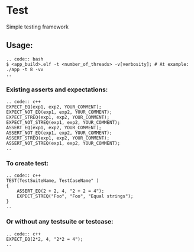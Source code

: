 # Test
Simple testing framework

## Usage: 
	.. code:: bash
	$ <app_build>.elf -t <number_of_threads> -v[verbosity]; # At example: ./app -t 8 -vv
	..
### Existing asserts and expectations:
	.. code:: c++
	EXPECT_EQ(exp1, exp2, YOUR_COMMENT);
	EXPECT_NOT_EQ(exp1, exp2, YOUR_COMMENT);
	EXPECT_STREQ(exp1, exp2, YOUR_COMMENT);
	EXPECT_NOT_STREQ(exp1, exp2, YOUR_COMMENT);
	ASSERT_EQ(exp1, exp2, YOUR_COMMENT);
	ASSERT_NOT_EQ(exp1, exp2, YOUR_COMMENT);
	ASSERT_STREQ(exp1, exp2, YOUR_COMMENT);
	ASSERT_NOT_STREQ(exp1, exp2, YOUR_COMMENT);
	..
### To create test:
	.. code:: c++
	TEST(TestSuiteName, TestCaseName" )
	{
		ASSERT_EQ(2 + 2, 4, "2 + 2 = 4");
		EXPECT_STREQ("Foo", "Foo", "Equal strings");
	}
	..
### Or without any testsuite or testcase:
	.. code:: c++
	EXPECT_EQ(2*2, 4, "2*2 = 4");
	..

